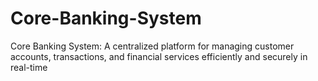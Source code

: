 # Core-Banking-System
Core Banking System: A centralized platform for managing customer accounts, transactions, and financial services efficiently and securely in real-time
